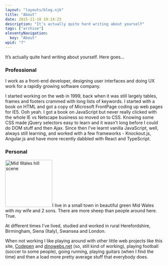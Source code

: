 ```yaml
---
layout: "layouts/blog.njk"
title: "About"
date: 2015-11-18 19:14:23
description: "It’s actually quite hard writing about yourself"
tags: ["archive"]
eleventyNavigation:
  key: "About"
wpid: "7"
---
```


It’s actually quite hard writing about yourself. Here goes…

<h3>Professional</h3>
I work as a front-end developer, designing user interfaces and doing UX work for a rapidly growing software company.

I started working on the web in 1999, back when it was still largely tables, frames and footers crammed with long lists of keywords. I started with a book on HTML and got a copy of Microsoft FrontPage coding up web pages for IE5. Ooh yeah. I got a book on JavaScript but never really clicked with the whole IE vs Netscape business so moved on to CSS. Knowing some CSS made jQuery selectors easy to learn and it wasn't long before I could do DOM stuff and then Ajax. Since then I've learnt vanilla JavaScript, well, always still learning, and worked with a few frameworks - Knockout.js, Angular.js and have more recently dabbled with React and TypeScript.

<h3>Personal</h3>
<a href="/img/2015/11/mid-wales.jpg" rel="attachment wp-att-134"><img class="circle alignright wp-image-134 size-medium" src="/img/2015/11/mid-wales-300x300.jpg" alt="Mid Wales hill scene" width="150" height="150" style="border-radius:.25em;" /></a>I live in a small town in beautiful green Mid Wales with my wife and 2 sons. There are more sheep than people around here. True.

At different times I've lived, studied and worked in rural Herefordshire, Birmingham, Siena (Italy), Swansea and London.

When not working I like playing around with other little web projects like this site, <a href="https://codepen.io/chris22smith">Codepen</a> and <a href="http://dinowebs.net">dinowebs.net</a> (so, still kind of working), playing football (soccer to some people), going running, playing guitars (when I find the time) and then a load more pretty average stuff that everybody does.
